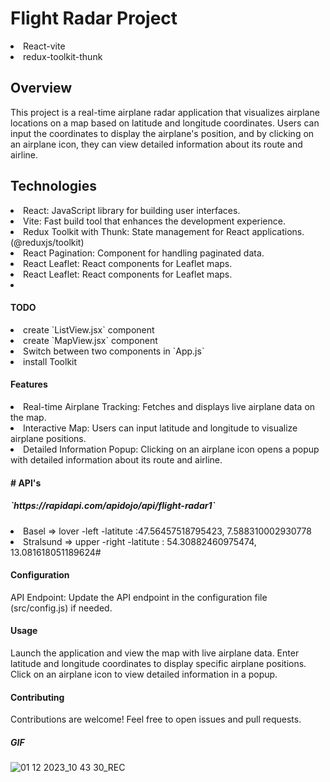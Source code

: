 <h1>Flight Radar Project</h1> 

<li>React-vite</li>
<li> redux-toolkit-thunk </li>


<h2>Overview</h2>
This project is a real-time airplane radar application that visualizes airplane locations on a map based on latitude and longitude coordinates. Users can input the coordinates to display the airplane's position, and by clicking on an airplane icon, they can view detailed information about its route and airline.

<h2>Technologies</h4>

<li>React: JavaScript library for building user interfaces.</li>
<li>Vite: Fast build tool that enhances the development experience.</li>
<li>Redux Toolkit with Thunk: State management for React applications.(@reduxjs/toolkit)</li>
<li>React Pagination: Component for handling paginated data.</li>
<li>React Leaflet: React components for Leaflet maps.</li>
<li>React Leaflet: React components for Leaflet maps.</li>
<li></li>

<h4>TODO</h4>

 <li>create `ListView.jsx` component</li>
 <li>create `MapView.jsx` component</li>
<li>Switch between two components in `App.js`</li>
<li>install Toolkit</li>

<h4>Features</h4>
<li>Real-time Airplane Tracking: Fetches and displays live airplane data on the map.</li>
<li>Interactive Map: Users can input latitude and longitude to visualize airplane positions.</li>
<li>Detailed Information Popup: Clicking on an airplane icon opens a popup with detailed information about its route and airline.</li>

<h4># API's</h4>

<h5>`https://rapidapi.com/apidojo/api/flight-radar1`</h5>

<li>Basel => lover -left -latitute :47.56457518795423, 7.588310002930778</li>

<li>Stralsund => upper -right -latitute : 54.30882460975474, 13.081618051189624#  </li>

<h4>Configuration</h4>
API Endpoint: Update the API endpoint in the configuration file (src/config.js) if needed.

<h4>Usage</h4>
<p>Launch the application and view the map with live airplane data.
Enter latitude and longitude coordinates to display specific airplane positions.
Click on an airplane icon to view detailed information in a popup.</p>


<h4>Contributing</h4>
Contributions are welcome! Feel free to open issues and pull requests.

<h5>GIF</h5>


![01 12 2023_10 43 30_REC](https://github.com/aysegulyasar05/FlightRadar-Thunk-Toolkit/assets/65957331/a7b2a6bb-82b8-4012-a411-8875ac86546d)






